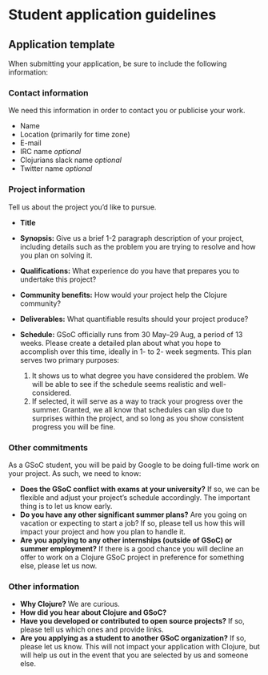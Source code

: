 Student application guidelines
==============================

## Application template

When submitting your application, be sure to include the following information:

### Contact information

We need this information in order to contact you or publicise your work.

- Name
- Location (primarily for time zone)
- E-mail
- IRC name *optional*
- Clojurians slack name *optional*
- Twitter name *optional*


### Project information

Tell us about the project you’d like to pursue.

- **Title**
- **Synopsis:** Give us a brief 1-2 paragraph description of your project, including details such as the problem you are trying to resolve and how you plan on solving it.
- **Qualifications:** What experience do you have that prepares you to undertake this project?
- **Community benefits:** How would your project help the Clojure community?
- **Deliverables:** What quantifiable results should your project produce?
- **Schedule:** GSoC officially runs from 30 May–29 Aug, a period of 13 weeks.
  Please create a detailed plan about what you hope to accomplish over this time, ideally in 1- to 2- week segments.
  This plan serves two primary purposes:

  1. It shows us to what degree you have considered the problem.
     We will be able to see if the schedule seems realistic and well-considered.
  2. If selected, it will serve as a way to track your progress over the summer.
     Granted, we all know that schedules can slip due to surprises within the project, and so long as you show consistent progress you will be fine.

### Other commitments

As a GSoC student, you will be paid by Google to be doing full-time work on your project.  As such, we need to know:

- **Does the GSoC conflict with exams at your university?**
  If so, we can be flexible and adjust your project’s schedule accordingly.
  The important thing is to let us know early.
- **Do you have any other significant summer plans?**
  Are you going on vacation or expecting to start a job?
  If so, please tell us how this will impact your project and how you plan to handle it.
- **Are you applying to any other internships (outside of GSoC) or summer employment?**
  If there is a good chance you will decline an offer to work on a Clojure GSoC project in preference for something else, please let us now.

### Other information

- **Why Clojure?**  We are curious.
- **How did you hear about Clojure and GSoC?**
- **Have you developed or contributed to open source projects?**
  If so, please tell us which ones and provide links.
- **Are you applying as a student to another GSoC organization?**
  If so, please let us know.
  This will not impact your application with Clojure, but will help us out in the event that you are selected by us and someone else.
